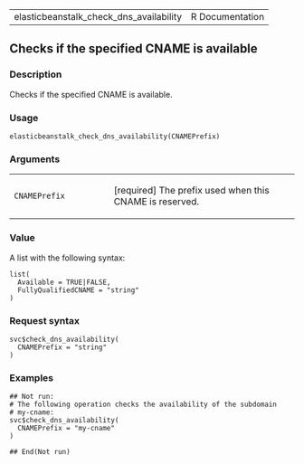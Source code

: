 <table style="width: 100%;">
<tbody>
<tr class="odd">
<td>elasticbeanstalk_check_dns_availability</td>
<td style="text-align: right;">R Documentation</td>
</tr>
</tbody>
</table>

## Checks if the specified CNAME is available

### Description

Checks if the specified CNAME is available.

### Usage

    elasticbeanstalk_check_dns_availability(CNAMEPrefix)

### Arguments

<table>
<colgroup>
<col style="width: 35%" />
<col style="width: 65%" />
</colgroup>
<tbody>
<tr class="odd">
<td><code
id="elasticbeanstalk_check_dns_availability_:_CNAMEPrefix">CNAMEPrefix</code></td>
<td><p>[required] The prefix used when this CNAME is reserved.</p></td>
</tr>
</tbody>
</table>

### Value

A list with the following syntax:

    list(
      Available = TRUE|FALSE,
      FullyQualifiedCNAME = "string"
    )

### Request syntax

    svc$check_dns_availability(
      CNAMEPrefix = "string"
    )

### Examples

    ## Not run: 
    # The following operation checks the availability of the subdomain
    # my-cname:
    svc$check_dns_availability(
      CNAMEPrefix = "my-cname"
    )

    ## End(Not run)
